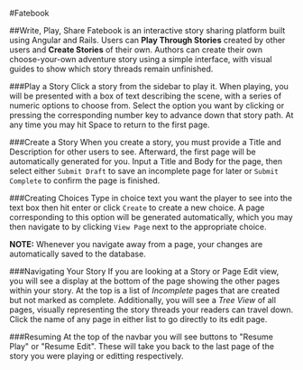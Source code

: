 #Fatebook

##Write, Play, Share
Fatebook is an interactive story sharing platform built using Angular and Rails. Users can **Play Through Stories** created by other users and **Create Stories** of their own. Authors can create their own choose-your-own adventure story using a simple interface, with visual guides to show which story threads remain unfinished.

###Play a Story
Click a story from the sidebar to play it. When playing, you will be presented with a box of text describing the scene, with a series of numeric options to choose from. Select the option you want by clicking or pressing the corresponding number key to advance down that story path. At any time you may hit Space to return to the first page.

###Create a Story
When you create a story, you must provide a Title and Description for other users to see. Afterward, the first page will be automatically generated for you. Input a Title and Body for the page, then select either ```Submit Draft``` to save an incomplete page for later or ```Submit Complete``` to confirm the page is finished.

###Creating Choices
Type in choice text you want the player to see into the text box then hit enter or click ```Create``` to create a new choice. A page corresponding to this option will be generated automatically, which you may then navigate to by clicking ```View Page``` next to the appropriate choice.

**NOTE:** Whenever you navigate away from a page, your changes are automatically saved to the database.

###Navigating Your Story
If you are looking at a Story or Page Edit view, you will see a display at the bottom of the page showing the other pages within your story. At the top is a list of *Incomplete* pages that are created but not marked as complete. Additionally, you will see a *Tree View* of all pages, visually representing the story threads your readers can travel down. Click the name of any page in either list to go directly to its edit page.

###Resuming
At the top of the navbar you will see buttons to "Resume Play" or "Resume Edit". These will take you back to the last page of the story you were playing or editting respectively.
